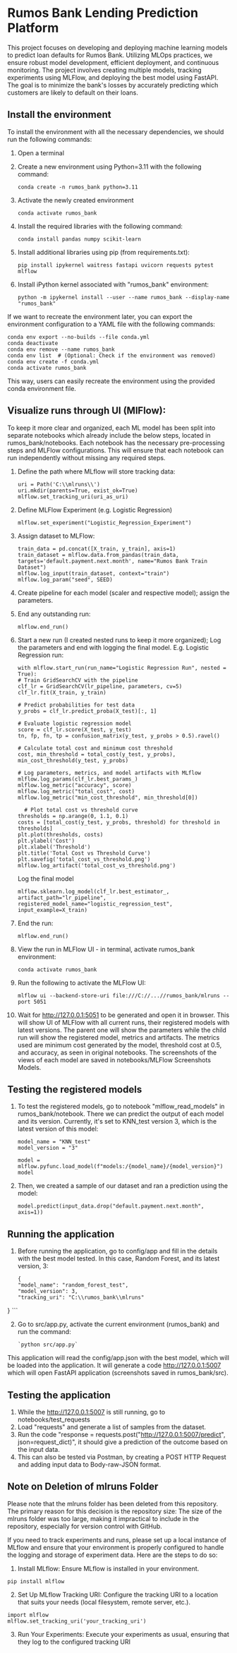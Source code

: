 # Rumos Bank Lending Prediction Platform

This project focuses on developing and deploying machine learning models to predict loan defaults for Rumos Bank. Utilizing MLOps practices, we ensure robust model development, efficient deployment, and continuous monitoring. The project involves creating multiple models, tracking experiments using MLFlow, and deploying the best model using FastAPI. The goal is to minimize the bank's losses by accurately predicting which customers are likely to default on their loans.

## Install the environment

To install the environment with all the necessary dependencies, we should run the following commands:

1. Open a terminal

2. Create a new environment using Python=3.11 with the following command:
    ```
    conda create -n rumos_bank python=3.11
    ```
3. Activate the newly created environment
     ```
    conda activate rumos_bank
    ```
4. Install the required libraries with the following command:
    ```
    conda install pandas numpy scikit-learn
    ```
5. Install additional libraries using pip (from requirements.txt):
     ```
    pip install ipykernel waitress fastapi uvicorn requests pytest mlflow
    ```
6. Install iPython kernel associated with "rumos_bank" environment:
    ```
    python -m ipykernel install --user --name rumos_bank --display-name "rumos_bank"
    ```

If we want to recreate the environment later, you can export the environment configuration to a YAML file with the following commands:

```
conda env export --no-builds --file conda.yml
conda deactivate
conda env remove --name rumos_bank
conda env list  # (Optional: Check if the environment was removed)
conda env create -f conda.yml
conda activate rumos_bank
```


This way, users can easily recreate the environment using the provided conda environment file.


## Visualize runs through UI (MlFlow): 
To keep it more clear and organized, each ML model has been split into separate notebooks which already include the below steps, located in rumos_bank/notebooks. Each notebook has the necessary pre-processing steps and MLFlow configurations. This will ensure that each notebook can run independently without missing any required steps.

1.  Define the path where MLflow will store tracking data:

    ```
    uri = Path('C:\\mlruns\\')
    uri.mkdir(parents=True, exist_ok=True)
    mlflow.set_tracking_uri(uri_as_uri)
    ```

2. Define MLFlow Experiment (e.g. Logistic Regression)
    ```
    mlflow.set_experiment("Logistic_Regression_Experiment")
    ```

3. Assign dataset to MLFlow:
    ```
    train_data = pd.concat([X_train, y_train], axis=1)
    train_dataset = mlflow.data.from_pandas(train_data, targets='default.payment.next.month', name="Rumos Bank Train Dataset")
    mlflow.log_input(train_dataset, context="train")
    mlflow.log_param("seed", SEED)
    ```

4. Create pipeline for each model (scaler and respective model); assign the parameters.

5. End any outstanding run: 
    ```
    mlflow.end_run()
    ```

6. Start a new run (I created nested runs to keep it more organized); Log the parameters and end with logging the final model. E.g. Logistic Regression run:

    ```
    with mlflow.start_run(run_name="Logistic Regression Run", nested = True):
    # Train GridSearchCV with the pipeline
    clf_lr = GridSearchCV(lr_pipeline, parameters, cv=5)
    clf_lr.fit(X_train, y_train)
    
    # Predict probabilities for test data
    y_probs = clf_lr.predict_proba(X_test)[:, 1]
    
    # Evaluate logistic regression model
    score = clf_lr.score(X_test, y_test)
    tn, fp, fn, tp = confusion_matrix(y_test, y_probs > 0.5).ravel()
    
    # Calculate total cost and minimum cost threshold
    cost, min_threshold = total_cost(y_test, y_probs), min_cost_threshold(y_test, y_probs)
    
    # Log parameters, metrics, and model artifacts with MLflow
    mlflow.log_params(clf_lr.best_params_)
    mlflow.log_metric("accuracy", score)
    mlflow.log_metric("total_cost", cost)
    mlflow.log_metric("min_cost_threshold", min_threshold[0])

      # Plot total cost vs threshold curve
    thresholds = np.arange(0, 1.1, 0.1)
    costs = [total_cost(y_test, y_probs, threshold) for threshold in thresholds]
    plt.plot(thresholds, costs)
    plt.ylabel('Cost')
    plt.xlabel('Threshold')
    plt.title('Total Cost vs Threshold Curve')
    plt.savefig('total_cost_vs_threshold.png')
    mlflow.log_artifact('total_cost_vs_threshold.png')
    ```

    Log the final model
    ```
    mlflow.sklearn.log_model(clf_lr.best_estimator_, artifact_path="lr_pipeline", registered_model_name="logistic_regression_test", input_example=X_train)
    ```

7. End the run:
    ```
    mlflow.end_run()
    ```

8. View the run in MLFlow UI - in terminal, activate rumos_bank environment:
    ```
    conda activate rumos_bank
    ```
9. Run the following to activate the MLFlow UI:
    ```
    mlflow ui --backend-store-uri file:///C://...//rumos_bank/mlruns --port 5051
    ```
10. Wait for http://127.0.0.1:5051 to be generated and open it in browser. This will show UI of MLFlow with all current runs, their registered models with latest versions. The parent one will show the parameters while the child run will show the registered model, metrics and artifacts. The metrics used are minimum cost generated by the model, threshold cost at 0.5, and accuracy, as seen in original notebooks. The screenshots of the views of each model are saved in notebooks/MLFlow Screenshots Models.


## Testing the registered models

1. To test the registered models, go to notebook "mlflow_read_models" in rumos_bank/notebook. There we can predict the output of each model and its version. Currently, it's set to KNN_test version 3, which is the latest version of this model: 
    ```
    model_name = "KNN_test"
    model_version = "3"

    model = mlflow.pyfunc.load_model(f"models:/{model_name}/{model_version}")
    model
    ```

2. Then, we created a sample of our dataset and ran a prediction using the model:
    ```
    model.predict(input_data.drop("default.payment.next.month", axis=1))
    ```
    

## Running the application

1. Before running the application, go to config/app and fill in the details with the best model tested. In this case, Random Forest, and its latest version, 3:
    ```
    {
    "model_name": "random_forest_test",
    "model_version": 3,
    "tracking_uri": "C:\\rumos_bank\\mlruns"
}
    ```

2. Go to src/app.py, activate the current environment (rumos_bank) and run the command:
    ```
    `python src/app.py`
    ```

This application will read the config/app.json with the best model, which will be loaded into the application.
It will generate a code http://127.0.0.1:5007 which will open FastAPI application (screenshots saved in rumos_bank/src).



## Testing the application

1. While the http://127.0.0.1:5007 is still running, go to notebooks/test_requests
2. Load "requests" and generate a list of samples from the dataset.
3. Run the code "response = requests.post("http://127.0.0.1:5007/predict", json=request_dict)", it should give a prediction of the outcome based on the input data.
4. This can also be tested via Postman, by creating a POST HTTP Request and adding input data to Body-raw-JSON format.




##  Note on Deletion of mlruns Folder
Please note that the mlruns folder has been deleted from this repository. The primary reason for this decision is the repository size: The size of the mlruns folder was too large, making it impractical to include in the repository, especially for version control with GitHub.

If you need to track experiments and runs, please set up a local instance of MLflow and ensure that your environment is properly configured to handle the logging and storage of experiment data. Here are the steps to do so:

1. Install MLflow: Ensure MLflow is installed in your environment.
 ```
pip install mlflow
 ```

2. Set Up MLflow Tracking URI: Configure the tracking URI to a location that suits your needs (local filesystem, remote server, etc.).
```
import mlflow
mlflow.set_tracking_uri('your_tracking_uri')
```

3. Run Your Experiments: Execute your experiments as usual, ensuring that they log to the configured tracking URI




